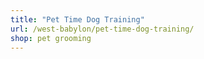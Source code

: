```yaml
---
title: "Pet Time Dog Training"
url: /west-babylon/pet-time-dog-training/
shop: pet grooming
---
```

